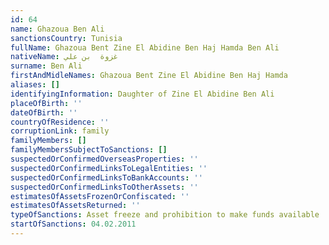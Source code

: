 ```yaml
---
id: 64
name: Ghazoua Ben Ali
sanctionsCountry: Tunisia
fullName: Ghazoua Bent Zine El Abidine Ben Haj Hamda Ben Ali
nativeName: غزوة  بن علي
surname: Ben Ali
firstAndMidleNames: Ghazoua Bent Zine El Abidine Ben Haj Hamda
aliases: []
identifyingInformation: Daughter of Zine El Abidine Ben Ali
placeOfBirth: ''
dateOfBirth: ''
countryOfResidence: ''
corruptionLink: family
familyMembers: []
familyMembersSubjectToSanctions: []
suspectedOrConfirmedOverseasProperties: ''
suspectedOrConfirmedLinksToLegalEntities: ''
suspectedOrConfirmedLinksToBankAccounts: ''
suspectedOrConfirmedLinksToOtherAssets: ''
estimatesOfAssetsFrozenOrConfiscated: ''
estimatesOfAssetsReturned: ''
typeOfSanctions: Asset freeze and prohibition to make funds available
startOfSanctions: 04.02.2011
---
```


